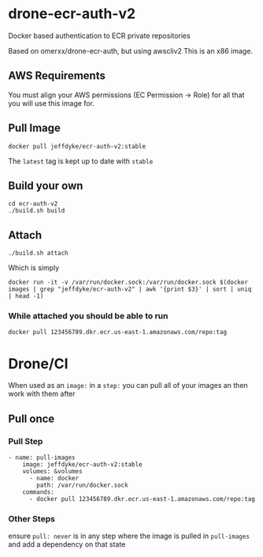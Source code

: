 # drone-ecr-auth-v2
Docker based authentication to ECR private repositories

Based on omerxx/drone-ecr-auth, but using awscliv2
This is an x86 image.

## AWS Requirements
You must align your AWS permissions (EC Permission -> Role) for all that you will use this image for.


## Pull Image
`docker pull jeffdyke/ecr-auth-v2:stable`

The `latest` tag is kept up to date with `stable`

## Build your own
```
cd ecr-auth-v2
./build.sh build
```

## Attach
`./build.sh attach`

Which is simply
```
docker run -it -v /var/run/docker.sock:/var/run/docker.sock $(docker images | grep "jeffdyke/ecr-auth-v2" | awk '{print $3}' | sort | uniq | head -1)
```

### While attached you should be able to run
`docker pull 123456789.dkr.ecr.us-east-1.amazonaws.com/repo:tag`

# Drone/CI

When used as an `image:` in a `step:` you can pull all of your images an then work with them after

## Pull once
### Pull Step
```
- name: pull-images
    image: jeffdyke/ecr-auth-v2:stable
    volumes: &volumes
      - name: docker
        path: /var/run/docker.sock
    commands:
      - docker pull 123456789.dkr.ecr.us-east-1.amazonaws.com/repo:tag
```
### Other Steps
ensure `pull: never` is in any step where the image is pulled in `pull-images` and add a dependency on that state
